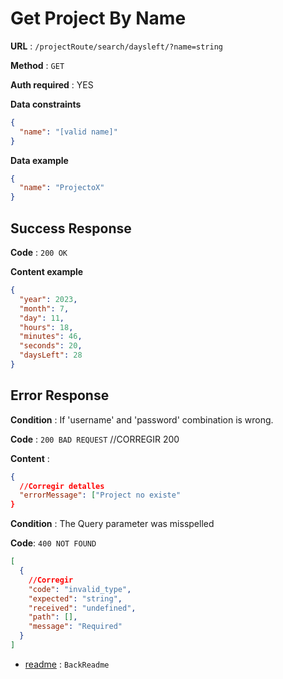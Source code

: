 # Get Project By Name

**URL** : `/projectRoute/search/daysleft/?name=string`

**Method** : `GET`

**Auth required** : YES

**Data constraints**

```json
{
  "name": "[valid name]"
}
```

**Data example**

```json
{
  "name": "ProjectoX"
}
```

## Success Response

**Code** : `200 OK`

**Content example**

```json
{
  "year": 2023,
  "month": 7,
  "day": 11,
  "hours": 18,
  "minutes": 46,
  "seconds": 20,
  "daysLeft": 28
}
```

## Error Response

**Condition** : If 'username' and 'password' combination is wrong.

**Code** : `200 BAD REQUEST` //CORREGIR 200

**Content** :

```json
{
  //Corregir detalles
  "errorMessage": ["Project no existe"
}
```

**Condition** : The Query parameter was misspelled

**Code**: `400 NOT FOUND`

```json
[
  {
    //Corregir
    "code": "invalid_type",
    "expected": "string",
    "received": "undefined",
    "path": [],
    "message": "Required"
  }
]
```

- [readme](../../readme.md) : `BackReadme`
